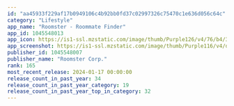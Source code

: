 ```yaml
---
id: "aa45933f229af17b0949106c4b92bb0fd37c02997326c75470c1e636d056c64c"
category: "Lifestyle"
app_name: "Roomster - Roommate Finder"
app_id: 1045548013
app_icon: https://is1-ssl.mzstatic.com/image/thumb/Purple126/v4/76/b4/3e/76b43e72-eedf-5031-42bd-fe0cac582d0d/AppIcon-1x_U007emarketing-0-10-0-0-0-85-220-0.png/1024x1024bb.png
app_screenshot: https://is1-ssl.mzstatic.com/image/thumb/Purple116/v4/de/e5/fd/dee5fd6d-61d1-63dd-e538-0d236700822c/4acb3a60-55ae-480d-8ccf-19bef2a5da75_XS_Max_1.jpg/1242x2688bb.png
publisher_id: 1045548007
publisher_name: "Roomster Corp."
rank: 165
most_recent_release: 2024-01-17 00:00:00
release_count_in_past_year: 34
release_count_in_past_year_category: 19
release_count_in_past_year_top_in_category: 32
---
```

